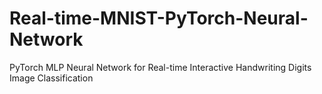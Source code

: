 # Real-time-MNIST-PyTorch-Neural-Network
PyTorch MLP Neural Network for Real-time Interactive Handwriting Digits Image Classification
